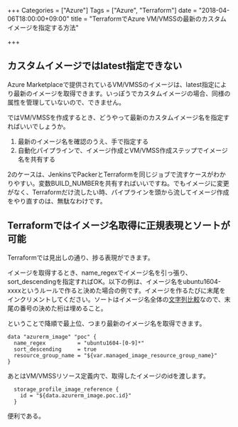 +++
Categories = ["Azure"]
Tags = ["Azure", "Terraform"]
date = "2018-04-06T18:00:00+09:00"
title = "TerraformでAzure VM/VMSSの最新のカスタムイメージを指定する方法"

+++

## カスタムイメージではlatest指定できない
Azure Marketplaceで提供されているVM/VMSSのイメージは、latest指定により最新のイメージを取得できます。いっぽうでカスタムイメージの場合、同様の属性を管理していないので、できません。

ではVM/VMSSを作成するとき、どうやって最新のカスタムイメージ名を指定すればいいでしょうか。

1. 最新のイメージ名を確認のうえ、手で指定する
2. 自動化パイプラインで、イメージ作成とVM/VMSS作成ステップでイメージ名を共有する

2のケースは、JenkinsでPackerとTerraformを同じジョブで流すケースがわかりやすい。変数BUILD_NUMBERを共有すればいいですね。でもイメージに変更がなく、Terraformだけ流したい時、パイプラインを頭から流してイメージ作成をやり直すのは、無駄なわけです。

## Terraformではイメージ名取得に正規表現とソートが可能
Terraformでは見出しの通り、捗る表現ができます。

イメージを取得するとき、name_regexでイメージ名を引っ張り、sort_descendingを指定すればOK。以下の例は、イメージ名をubuntu1604-xxxxというルールで作ると決めた場合の例です。イメージを作るたびに末尾をインクリメントしてください。ソートはイメージ名全体の[文字列比較](https://github.com/terraform-providers/terraform-provider-azurerm/blob/master/azurerm/data_source_image.go#L164)なので、末尾の番号の決めた桁は埋めること。

ということで降順で最上位、つまり最新のイメージ名を取得できます。

```
data "azurerm_image" "poc" {
  name_regex          = "ubuntu1604-[0-9]*"
  sort_descending     = true
  resource_group_name = "${var.managed_image_resource_group_name}"
}
```

あとはVM/VMSSリソース定義内で、取得したイメージのidを渡します。

```
  storage_profile_image_reference {
    id = "${data.azurerm_image.poc.id}"
  }
```

便利である。